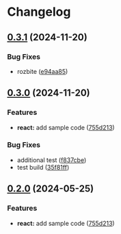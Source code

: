 # Changelog

## [0.3.1](https://github.com/wortner/release-please-monorepo-example/compare/hello-react@v0.3.0...hello-react@v0.3.1) (2024-11-20)


### Bug Fixes

* rozbite ([e94aa85](https://github.com/wortner/release-please-monorepo-example/commit/e94aa85f0351ffb2c94ec1d45eea87888cf91c53))

## [0.3.0](https://github.com/wortner/release-please-monorepo-example/compare/hello-react-v0.2.0...hello-react@v0.3.0) (2024-11-20)


### Features

* **react:** add sample code ([755d213](https://github.com/wortner/release-please-monorepo-example/commit/755d2133dde08b8e1aeb2012256ee58b934fc346))


### Bug Fixes

* additional test ([f837cbe](https://github.com/wortner/release-please-monorepo-example/commit/f837cbe27e94b8afb8e9a97a2a81b1db968bb28a))
* test build ([35f81ff](https://github.com/wortner/release-please-monorepo-example/commit/35f81fffebc93a5a49b6935b2a71e1cd97fc4f7d))

## [0.2.0](https://github.com/amarjanica/release-please-monorepo-example/compare/hello-react-v0.1.0...hello-react@v0.2.0) (2024-05-25)


### Features

* **react:** add sample code ([755d213](https://github.com/amarjanica/release-please-monorepo-example/commit/755d2133dde08b8e1aeb2012256ee58b934fc346))
